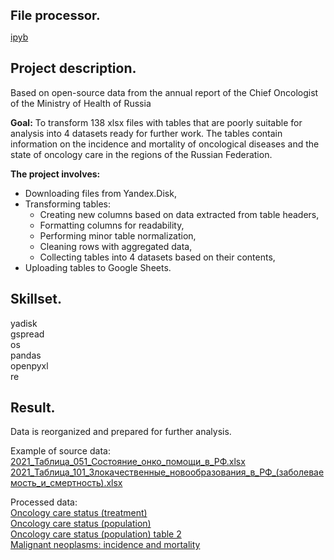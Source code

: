 <span style="font-size: 20px;"><b> File processor. </span></b>

[ipyb](eng_file_processor.ipynb)

## Project description.
Based on open-source data from the annual report of the Chief Oncologist of the Ministry of Health of Russia

**Goal:** To transform 138 xlsx files with tables that are poorly suitable for analysis into 4 datasets ready for further work. The tables contain information on the incidence and mortality of oncological diseases and the state of oncology care in the regions of the Russian Federation.

**The project involves:**
- Downloading files from Yandex.Disk,
- Transforming tables:
  - Creating new columns based on data extracted from table headers,
  - Formatting columns for readability,
  - Performing minor table normalization,
  - Cleaning rows with aggregated data,
  - Collecting tables into 4 datasets based on their contents,
- Uploading tables to Google Sheets.

## Skillset.
yadisk   
gspread  
os  
pandas  
openpyxl  
re

## Result.
Data is reorganized and prepared for further analysis. 

Example of source data:  
[2021_Таблица_051_Состояние_онко_помощи_в_РФ.xlsx](2021_Таблица_051_Состояние_онко_помощи_в_РФ.xlsx)  
[2021_Таблица_101_Злокачественные_новообразования_в_РФ_(заболеваемость_и_смертность).xlsx](2021_Таблица_101_Злокачественные_новообразования_в_РФ_(заболеваемость_и_смертность).xlsx)

Processed data:  
[Oncology care status (treatment)](https://docs.google.com/spreadsheets/d/11ch2hH_jGhFBuNQslV2F_2b8GN374RS-c6bS2X7CnVs)  
[Oncology care status (population)](https://docs.google.com/spreadsheets/d/1P33EZT-CQqu1atFeqAsPWCy-Bp3rvw87iPRnJckTQcM)  
[Oncology care status (population) table 2](https://docs.google.com/spreadsheets/d/1KKfeebttMfPreGBm1Zzm0ag5fBHLdcM9fgZLos2HQUc)  
[Malignant neoplasms: incidence and mortality](https://docs.google.com/spreadsheets/d/1uj9oTNnAV_8FntB5Lsrw7Rskbdjc9uXepH0pVQzSR7M)
